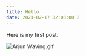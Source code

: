 ```yaml
---
title: Hello
date: 2021-02-17 02:03:00 Z
---
```


Here is my first post.

![Arjun Waving.gif](/uploads/Arjun%20Waving.gif)